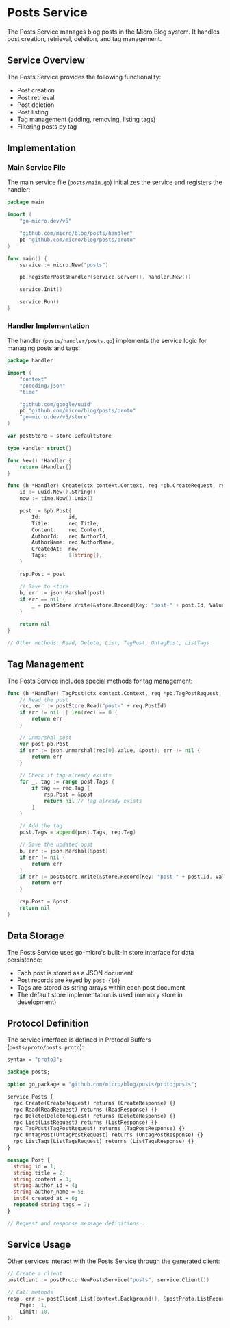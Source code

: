 # Posts Service

The Posts Service manages blog posts in the Micro Blog system. It handles post creation, retrieval, deletion, and tag management.

## Service Overview

The Posts Service provides the following functionality:

- Post creation
- Post retrieval
- Post deletion
- Post listing
- Tag management (adding, removing, listing tags)
- Filtering posts by tag

## Implementation

### Main Service File

The main service file (`posts/main.go`) initializes the service and registers the handler:

```go
package main

import (
    "go-micro.dev/v5"

    "github.com/micro/blog/posts/handler"
    pb "github.com/micro/blog/posts/proto"
)

func main() {
    service := micro.New("posts")

    pb.RegisterPostsHandler(service.Server(), handler.New())

    service.Init()

    service.Run()
}
```

### Handler Implementation

The handler (`posts/handler/posts.go`) implements the service logic for managing posts and tags:

```go
package handler

import (
    "context"
    "encoding/json"
    "time"

    "github.com/google/uuid"
    pb "github.com/micro/blog/posts/proto"
    "go-micro.dev/v5/store"
)

var postStore = store.DefaultStore

type Handler struct{}

func New() *Handler {
    return &Handler{}
}

func (h *Handler) Create(ctx context.Context, req *pb.CreateRequest, rsp *pb.CreateResponse) error {
    id := uuid.New().String()
    now := time.Now().Unix()

    post := &pb.Post{
        Id:         id,
        Title:      req.Title,
        Content:    req.Content,
        AuthorId:   req.AuthorId,
        AuthorName: req.AuthorName,
        CreatedAt:  now,
        Tags:       []string{},
    }

    rsp.Post = post

    // Save to store
    b, err := json.Marshal(post)
    if err == nil {
        _ = postStore.Write(&store.Record{Key: "post-" + post.Id, Value: b})
    }

    return nil
}

// Other methods: Read, Delete, List, TagPost, UntagPost, ListTags
```

## Tag Management

The Posts Service includes special methods for tag management:

```go
func (h *Handler) TagPost(ctx context.Context, req *pb.TagPostRequest, rsp *pb.TagPostResponse) error {
    // Read the post
    rec, err := postStore.Read("post-" + req.PostId)
    if err != nil || len(rec) == 0 {
        return err
    }

    // Unmarshal post
    var post pb.Post
    if err := json.Unmarshal(rec[0].Value, &post); err != nil {
        return err
    }

    // Check if tag already exists
    for _, tag := range post.Tags {
        if tag == req.Tag {
            rsp.Post = &post
            return nil // Tag already exists
        }
    }

    // Add the tag
    post.Tags = append(post.Tags, req.Tag)

    // Save the updated post
    b, err := json.Marshal(&post)
    if err != nil {
        return err
    }
    if err := postStore.Write(&store.Record{Key: "post-" + post.Id, Value: b}); err != nil {
        return err
    }

    rsp.Post = &post
    return nil
}
```

## Data Storage

The Posts Service uses go-micro's built-in store interface for data persistence:

- Each post is stored as a JSON document
- Post records are keyed by `post-{id}`
- Tags are stored as string arrays within each post document
- The default store implementation is used (memory store in development)

## Protocol Definition

The service interface is defined in Protocol Buffers (`posts/proto/posts.proto`):

```protobuf
syntax = "proto3";

package posts;

option go_package = "github.com/micro/blog/posts/proto;posts";

service Posts {
  rpc Create(CreateRequest) returns (CreateResponse) {}
  rpc Read(ReadRequest) returns (ReadResponse) {}
  rpc Delete(DeleteRequest) returns (DeleteResponse) {}
  rpc List(ListRequest) returns (ListResponse) {}
  rpc TagPost(TagPostRequest) returns (TagPostResponse) {}
  rpc UntagPost(UntagPostRequest) returns (UntagPostResponse) {}
  rpc ListTags(ListTagsRequest) returns (ListTagsResponse) {}
}

message Post {
  string id = 1;
  string title = 2;
  string content = 3;
  string author_id = 4;
  string author_name = 5;
  int64 created_at = 6;
  repeated string tags = 7;
}

// Request and response message definitions...
```

## Service Usage

Other services interact with the Posts Service through the generated client:

```go
// Create a client
postClient := postProto.NewPostsService("posts", service.Client())

// Call methods
resp, err := postClient.List(context.Background(), &postProto.ListRequest{
    Page:  1,
    Limit: 10,
})
```